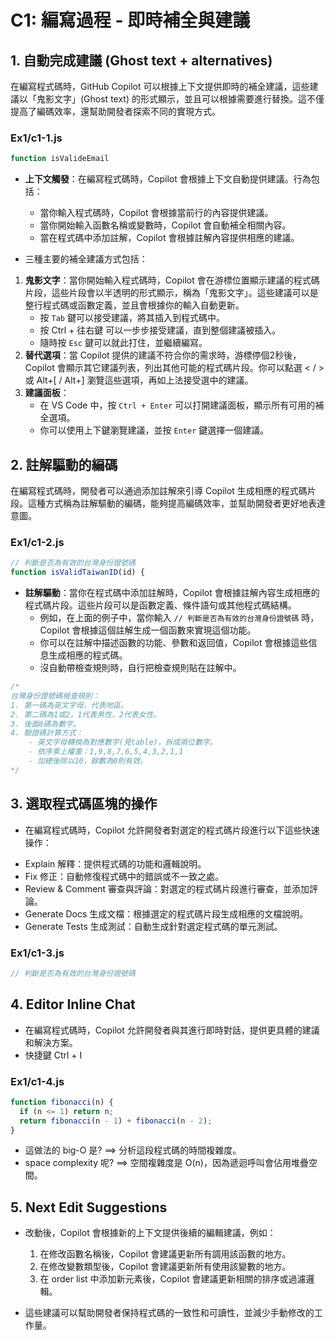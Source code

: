 # C1: 編寫過程 - 即時補全與建議

## 1. 自動完成建議 (Ghost text + alternatives)

在編寫程式碼時，GitHub Copilot 可以根據上下文提供即時的補全建議，這些建議以「鬼影文字」(Ghost text) 的形式顯示，並且可以根據需要進行替換。這不僅提高了編碼效率，還幫助開發者探索不同的實現方式。

### Ex1/c1-1.js
```javascript
function isValideEmail 
```

* **上下文觸發**：在編寫程式碼時，Copilot 會根據上下文自動提供建議。行為包括：
   - 當你輸入程式碼時，Copilot 會根據當前行的內容提供建議。
   - 當你開始輸入函數名稱或變數時，Copilot 會自動補全相關內容。
   - 當在程式碼中添加註解，Copilot 會根據註解內容提供相應的建議。


* 三種主要的補全建議方式包括：
1. **鬼影文字**：當你開始輸入程式碼時，Copilot 會在游標位置顯示建議的程式碼片段，這些片段會以半透明的形式顯示，稱為「鬼影文字」。這些建議可以是整行程式碼或函數定義，並且會根據你的輸入自動更新。
    - 按 `Tab` 鍵可以接受建議，將其插入到程式碼中。
    - 按 Ctrl + 往右鍵 可以一步步接受建議，直到整個建議被插入。
    - 隨時按 `Esc` 鍵可以就此打住，並繼續編寫。
2. **替代選項**：當 Copilot 提供的建議不符合你的需求時，游標停個2秒後，Copilot 會顯示其它建議列表，列出其他可能的程式碼片段。你可以點選 < / > 或 Alt+[ / Alt+] 瀏覽這些選項，再如上法接受選中的建議。
3. **建議面板**：
    - 在 VS Code 中，按 `Ctrl + Enter` 可以打開建議面板，顯示所有可用的補全選項。
    - 你可以使用上下鍵瀏覽建議，並按 `Enter` 鍵選擇一個建議。

## 2. 註解驅動的編碼

在編寫程式碼時，開發者可以通過添加註解來引導 Copilot 生成相應的程式碼片段。這種方式稱為註解驅動的編碼，能夠提高編碼效率，並幫助開發者更好地表達意圖。

### Ex1/c1-2.js
```javascript
// 判斷是否為有效的台灣身份證號碼
function isValidTaiwanID(id) {
```

* **註解驅動**：當你在程式碼中添加註解時，Copilot 會根據註解內容生成相應的程式碼片段。這些片段可以是函數定義、條件語句或其他程式碼結構。
    - 例如，在上面的例子中，當你輸入 `// 判斷是否為有效的台灣身份證號碼` 時，Copilot 會根據這個註解生成一個函數來實現這個功能。
    - 你可以在註解中描述函數的功能、參數和返回值，Copilot 會根據這些信息生成相應的程式碼。
    - 沒自動帶檢查規則時，自行把檢查規則貼在註解中。
```javascript
/*
台灣身份證號碼檢查規則：
1. 第一碼為英文字母，代表地區。
2. 第二碼為1或2，1代表男性，2代表女性。
3. 後面8碼為數字。
4. 驗證碼計算方式：
    - 英文字母轉換為對應數字(見table)，拆成兩位數字。
    - 依序乘上權重：1,9,8,7,6,5,4,3,2,1,1
    - 加總後除以10，餘數為0則有效。
*/
```


## 3. 選取程式碼區塊的操作

* 在編寫程式碼時，Copilot 允許開發者對選定的程式碼片段進行以下這些快速操作：
- Explain 解釋：提供程式碼的功能和邏輯說明。
- Fix 修正：自動修復程式碼中的錯誤或不一致之處。
- Review & Comment 審查與評論：對選定的程式碼片段進行審查，並添加評論。
- Generate Docs 生成文檔：根據選定的程式碼片段生成相應的文檔說明。
- Generate Tests 生成測試：自動生成針對選定程式碼的單元測試。

### Ex1/c1-3.js
```javascript
// 判斷是否為有效的台灣身份證號碼
```

## 4. Editor Inline Chat

* 在編寫程式碼時，Copilot 允許開發者與其進行即時對話，提供更具體的建議和解決方案。
* 快捷鍵 Ctrl + I 

### Ex1/c1-4.js
```javascript
function fibonacci(n) {
  if (n <= 1) return n;
  return fibonacci(n - 1) + fibonacci(n - 2);
}
```

* 這做法的 big-O 是? ==> 分析這段程式碼的時間複雜度。
* space complexity 呢? ==> 空間複雜度是 O(n)，因為遞迴呼叫會佔用堆疊空間。

## 5. Next Edit Suggestions

* 改動後，Copilot 會根據新的上下文提供後續的編輯建議，例如：
  1. 在修改函數名稱後，Copilot 會建議更新所有調用該函數的地方。
  2. 在修改變數類型後，Copilot 會建議更新所有使用該變數的地方。
  3. 在 order list 中添加新元素後，Copilot 會建議更新相關的排序或過濾邏輯。

* 這些建議可以幫助開發者保持程式碼的一致性和可讀性，並減少手動修改的工作量。
